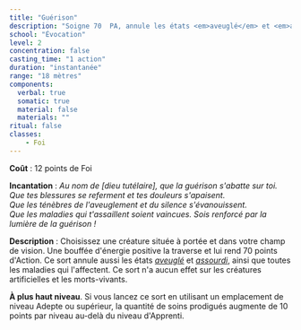 ```yaml
---
title: "Guérison"
description: "Soigne 70  PA, annule les états <em>aveuglé</em> et <em>assourdi</em> et guérit les maladies."
school: "Évocation"
level: 2
concentration: false
casting_time: "1 action"
duration: "instantanée"
range: "18 mètres"
components:
  verbal: true
  somatic: true
  material: false
  materials: ""
ritual: false
classes:
    - Foi
---
```

**Coût** : 12 points de Foi  

**Incantation** : *Au nom de [dieu tutélaire], que la guérison s'abatte sur toi.*     
*Que tes blessures se referment et tes douleurs s'apaisent.*     
*Que les ténèbres de l'aveuglement et du silence s'évanouissent.*     
*Que les maladies qui t'assaillent soient vaincues. Sois renforcé par la lumière de la guérison !*   

**Description** : Choisissez une créature située à portée et dans votre champ de vision. Une bouffée d'énergie positive la traverse et lui rend 70 points d'Action. Ce sort annule aussi les états [_aveuglé_](/gerer-la-sante-du-personnage/#aveugle) et [_assourdi_](/gerer-la-sante-du-personnage/#assourdi), ainsi que toutes les maladies qui l'affectent. Ce sort n'a aucun effet sur les créatures artificielles et les morts-vivants.

**À plus haut niveau**. Si vous lancez ce sort en utilisant un emplacement de niveau Adepte ou supérieur, la quantité de soins prodigués augmente de 10 points par niveau au-delà du niveau d'Apprenti.
